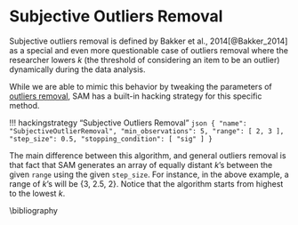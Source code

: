 # Subjective Outliers Removal

Subjective outliers removal is defined by Bakker et al., 2014[@Bakker_2014] as a special and even more questionable case of outliers removal where the researcher lowers *k* (the threshold of considering an item to be an outlier) dynamically during the data analysis.

While we are able to mimic this behavior by tweaking the parameters of [outliers removal](/hacking-strategies/outliers-removal.md), SAM has a built-in hacking strategy for this specific method. 


!!! hackingstrategy “Subjective Outliers Removal”
		```json
		{
			"name": "SubjectiveOutlierRemoval",
			"min_observations": 5,
			"range": [
				2,
				3
			],
			"step_size": 0.5,
			"stopping_condition": [
				"sig"
			]
		}
		```
	
The main difference between this algorithm, and general outliers removal is that fact that SAM generates an array of equally distant *k*’s between the given `range` using the given `step_size`. For instance, in the above example, a range of *k*’s will be {3, 2.5, 2}. Notice that the algorithm starts from highest to the lowest *k*.


\bibliography

